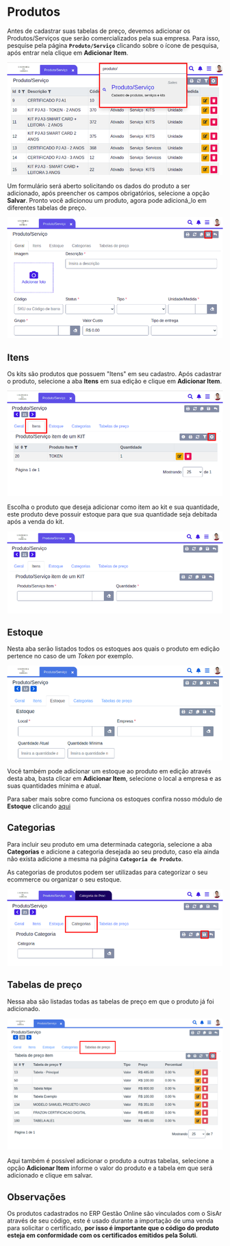 # Produtos

Antes de cadastrar suas tabelas de preço, devemos adicionar os Produtos/Serviços que serão comercializados pela sua empresa. Para isso, pesquise pela página **`Produto/Serviço`** clicando sobre o ícone de pesquisa, após entrar nela clique em **Adicionar Item**.

![](../../.gitbook/assets/1_produto.png)

Um formulário será aberto solicitando os dados do produto a ser adicionado, após preencher os campos obrigatórios, selecione a opção **Salvar**. Pronto você adicionou um produto, agora pode adicioná\_lo em diferentes tabelas de preço.

![](../../.gitbook/assets/2_produto.png)

## Itens

Os kits são produtos que possuem "Itens" em seu cadastro. Após cadastrar o produto, selecione a aba **Itens** em sua edição e clique em **Adicionar Item**.

![](../../.gitbook/assets/3_produto.png)

Escolha o produto que deseja adicionar como item ao kit e sua quantidade, este produto deve possuir estoque para que sua quantidade seja debitada após a venda do kit.

![](../../.gitbook/assets/4_produto.png)

## Estoque

Nesta aba serão listados todos os estoques aos quais o produto em edição pertence no caso de um _Token_ por exemplo.

![](../../.gitbook/assets/7_produto.png)

Você também pode adicionar um estoque ao produto em edição através desta aba, basta clicar em **Adicionar Item**, selecione o local a empresa e as suas quantidades mínima e atual.

Para saber mais sobre como funciona os estoques confira nosso módulo de **Estoque** clicando [aqui](https://github.com/Gestao-Online/public-docs/tree/ce2dcb553970e393c21b0336fbee8d426c99af31/ERP/modulos_e_paginas/estoque/README.md)

## Categorias

Para incluir seu produto em uma determinada categoria, selecione a aba **Categorias** e adicione a categoria desejada ao seu produto, caso ela ainda não exista adicione a mesma na página **`Categoria de Produto`**.

As categorias de produtos podem ser utilizadas para categorizar o seu ecommerce ou organizar o seu estoque.

![](../../.gitbook/assets/5_produto.png)

## Tabelas de preço

Nessa aba são listadas todas as tabelas de preço em que o produto já foi adicionado.

![](../../.gitbook/assets/6_produto.png)

Aqui também é possível adicionar o produto a outras tabelas, selecione a opção **Adicionar Item** informe o valor do produto e a tabela em que será adicionado e clique em salvar.

## Observações

Os produtos cadastrados no ERP Gestão Online são vinculados com o SisAr através de seu código, este é usado durante a importação de uma venda para solicitar o certificado, **por isso é importante que o código do produto esteja em conformidade com os certificados emitidos pela Soluti**.

